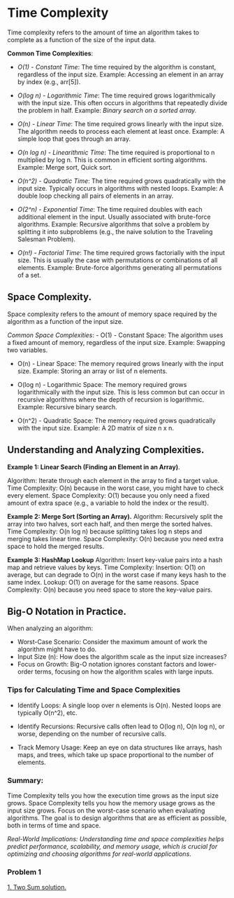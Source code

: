 # Time Complexity
Time complexity refers to the amount of time an algorithm takes to complete as a function of the size of the input data.

**Common Time Complexities**:
   - *O(1) - Constant Time*:
    The time required by the algorithm is constant, regardless of the input size.
    Example: Accessing an element in an array by index (e.g., arr[5]).

   - *O(log n) - Logarithmic Time*:
    The time required grows logarithmically with the input size. This often occurs in algorithms that repeatedly divide the problem in half.
    Example: *Binary search on a sorted array.*

   - *O(n) - Linear Time*:
    The time required grows linearly with the input size. The algorithm needs to process each element at least once.
    Example: A simple loop that goes through an array.

   - *O(n log n) - Linearithmic Time*:
    The time required is proportional to n multiplied by log n. This is common in efficient sorting algorithms.
    Example: Merge sort, Quick sort.

   - *O(n^2) - Quadratic Time*:
    The time required grows quadratically with the input size. Typically occurs in algorithms with nested loops.
    Example: A double loop checking all pairs of elements in an array.

   - *O(2^n) - Exponential Time*:
    The time required doubles with each additional element in the input. Usually associated with brute-force algorithms.
    Example: Recursive algorithms that solve a problem by splitting it into subproblems (e.g., the naive solution to the Traveling Salesman Problem).

   - *O(n!) - Factorial Time*:
    The time required grows factorially with the input size. This is usually the case with permutations or combinations of all elements.
    Example: Brute-force algorithms generating all permutations of a set.
    
##  Space Complexity.

Space complexity refers to the amount of memory space required by the algorithm as a function of the input size.

*Common Space Complexities*:
    - O(1) - Constant Space:
    The algorithm uses a fixed amount of memory, regardless of the input size.
    Example: Swapping two variables.
   -  O(n) - Linear Space:
    The memory required grows linearly with the input size.
    Example: Storing an array or list of n elements.
    
   - O(log n) - Logarithmic Space:
    The memory required grows logarithmically with the input size. This is less common but can occur in recursive algorithms where the depth of recursion is logarithmic.
    Example: Recursive binary search.

   - O(n^2) - Quadratic Space:
    The memory required grows quadratically with the input size.
    Example: A 2D matrix of size n x n.

## Understanding and Analyzing Complexities.

**Example 1: Linear Search (Finding an Element in an Array)**.

Algorithm: Iterate through each element in the array to find a target value.
Time Complexity: O(n) because in the worst case, you might have to check every element.
Space Complexity: O(1) because you only need a fixed amount of extra space (e.g., a variable to hold the index or the result).

**Example 2: Merge Sort (Sorting an Array).**
Algorithm: Recursively split the array into two halves, sort each half, and then merge the sorted halves.
Time Complexity: O(n log n) because splitting takes log n steps and merging takes linear time.
Space Complexity: O(n) because you need extra space to hold the merged results.

**Example 3: HashMap Lookup**
Algorithm: Insert key-value pairs into a hash map and retrieve values by keys.
Time Complexity:
Insertion: O(1) on average, but can degrade to O(n) in the worst case if many keys hash to the same index.
Lookup: O(1) on average for the same reasons.
Space Complexity: O(n) because you need space to store the key-value pairs.

## Big-O Notation in Practice.
When analyzing an algorithm:
   - Worst-Case Scenario: Consider the maximum amount of work the algorithm might have to do.
   -  Input Size (n): How does the algorithm scale as the input size increases?
   - Focus on Growth: Big-O notation ignores constant factors and lower-order terms, focusing on how the algorithm scales with large inputs.



### Tips for Calculating Time and Space Complexities

 - Identify Loops: A single loop over n elements is O(n). Nested loops are typically O(n^2), etc.

 - Identify Recursions: Recursive calls often lead to O(log n), O(n log n), or worse, depending on the number of recursive calls.
- Track Memory Usage: Keep an eye on data structures like arrays, hash maps, and trees, which take up space proportional to the number of elements.

### Summary:
Time Complexity tells you how the execution time grows as the input size grows.
Space Complexity tells you how the memory usage grows as the input size grows.
Focus on the worst-case scenario when evaluating algorithms.
The goal is to design algorithms that are as efficient as possible, both in terms of time and space.

*Real-World Implications: Understanding time and space complexities helps predict performance, scalability, and  memory usage, which is crucial for optimizing and choosing algorithms for real-world applications*.


### Problem 1
[1. Two Sum solution.](./src/main.rs)